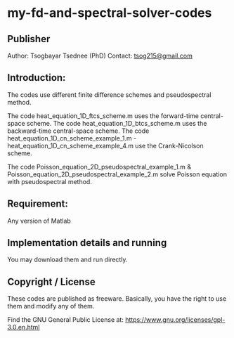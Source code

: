 # my-fd-and-spectral-solver-codes

## Publisher
Author: Tsogbayar Tsednee (PhD)
Contact: tsog215@gmail.com

## Introduction:

The codes use different finite difference schemes and pseudospectral method. 

The code heat_equation_1D_ftcs_scheme.m uses the forward-time central-space scheme.
The code heat_equation_1D_btcs_scheme.m uses the backward-time central-space scheme.
The code heat_equation_1D_cn_scheme_example_1.m - heat_equation_1D_cn_scheme_example_4.m use the Crank-Nicolson scheme.

The code Poisson_equation_2D_pseudospectral_example_1.m & Poisson_equation_2D_pseudospectral_example_2.m solve Poisson equation with pseudospectral method.

## Requirement:
Any version of Matlab

## Implementation details and running

You may download them and run directly.  

## Copyright / License

These codes are published as freeware. Basically, you have the right to use them and modify any of them.

Find the GNU General Public License at:
https://www.gnu.org/licenses/gpl-3.0.en.html



